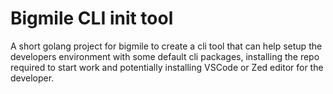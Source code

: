 # Bigmile CLI init tool

A short golang project for bigmile to create a cli tool that can help setup the developers environment with some default cli packages, installing the repo required to start work and potentially installing VSCode or Zed editor for the developer.
